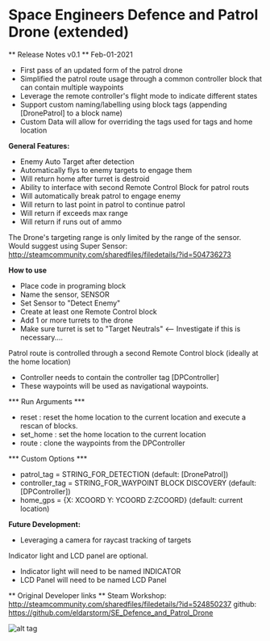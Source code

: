 ﻿# Space Engineers Defence and Patrol Drone (extended)

** Release Notes v0.1 **
Feb-01-2021
- First pass of an updated form of the patrol drone
- Simplified the patrol route usage through a common controller block that can contain multiple waypoints
- Leverage the remote controller's flight mode to indicate different states
- Support custom naming/labelling using block tags (appending [DronePatrol] to a block name)
- Custom Data will allow for overriding the tags used for tags and home location

**General Features:**
- Enemy Auto Target after detection
- Automatically flys to enemy targets to engage them
- Will return home after turret is destroid
- Ability to interface with second Remote Control Block for patrol routs
- Will automatically break patrol to engage enemy
- Will return to last point in patrol to continue patrol
- Will return if exceeds max range
- Will return if runs out of ammo

The Drone's targeting range is only limited by the range of the sensor.
Would suggest using Super Sensor: http://steamcommunity.com/sharedfiles/filedetails/?id=504736273

**How to use**
- Place code in programing block 
- Name the sensor, SENSOR 
- Set Sensor to "Detect Enemy"
- Create at least one Remote Control block
- Add 1 or more turrets to the drone 
- Make sure turret is set to "Target Neutrals" <-- Investigate if this is necessary....

Patrol route is controlled through a second Remote Control block (ideally at the home location)
 - Controller needs to contain the controller tag [DPController]
 - These waypoints will be used as navigational waypoints.

*** Run Arguments ***
 - reset : reset the home location to the current location and execute a rescan of blocks.
 - set_home : set the home location to the current location
 - route : clone the waypoints from the DPController

*** Custom Options ***
 - patrol_tag = STRING_FOR_DETECTION (default: [DronePatrol])
 - controller_tag = STRING_FOR_WAYPOINT BLOCK DISCOVERY (default: [DPController])
 - home_gps = {X: XCOORD Y: YCOORD Z:ZCOORD} (default: current location)

**Future Development:**
- Leveraging a camera for raycast tracking of targets

Indicator light and LCD panel are optional.
- Indicator light will need to be named INDICATOR
- LCD Panel will need to be named LCD Panel

** Original Developer links **
Steam Workshop: http://steamcommunity.com/sharedfiles/filedetails/?id=524850237
github: https://github.com/eldarstorm/SE_Defence_and_Patrol_Drone

![alt tag](http://postnukerp.com/images/RC-Logo_small1a.png)